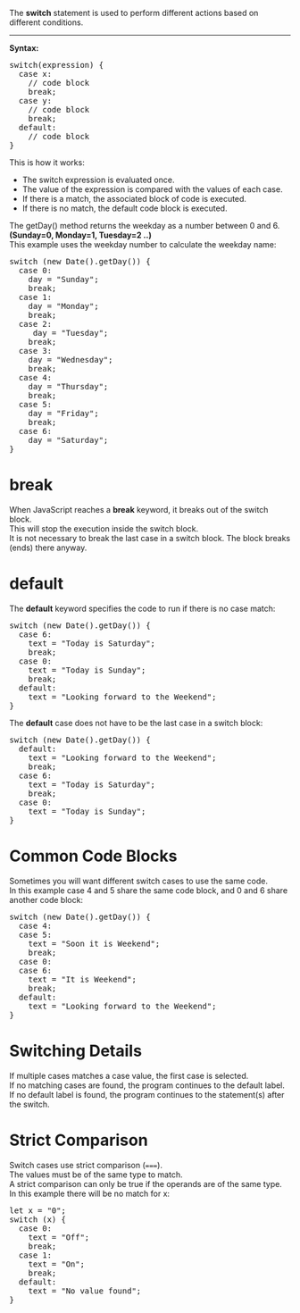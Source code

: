 The <b>switch</b> statement is used to perform different actions based on different conditions.
<hr>
<b>Syntax:</b>
<pre>
switch(expression) {
  case x:
    // code block
    break;
  case y:
    // code block
    break;
  default:
    // code block
}
</pre>
This is how it works:
<ul>
  <li>The switch expression is evaluated once.</li>
  <li>The value of the expression is compared with the values of each case.</li>
  <li>If there is a match, the associated block of code is executed.</li>
  <li>If there is no match, the default code block is executed.</li>
</ul>
The getDay() method returns the weekday as a number between 0 and 6.
<br>
<b>(Sunday=0, Monday=1, Tuesday=2 ..)</b>
<br>
This example uses the weekday number to calculate the weekday name:
<pre>
switch (new Date().getDay()) {
  case 0:
    day = "Sunday";
    break;
  case 1:
    day = "Monday";
    break;
  case 2:
     day = "Tuesday";
    break;
  case 3:
    day = "Wednesday";
    break;
  case 4:
    day = "Thursday";
    break;
  case 5:
    day = "Friday";
    break;
  case 6:
    day = "Saturday";
}
</pre>
<h1>break</h1>
When JavaScript reaches a <b>break</b> keyword, it breaks out of the switch block.
<br>
This will stop the execution inside the switch block.
<br>
It is not necessary to break the last case in a switch block. The block breaks (ends) there anyway.
<h1>default</h1>
The <b>default</b> keyword specifies the code to run if there is no case match:
<pre>
switch (new Date().getDay()) {
  case 6:
    text = "Today is Saturday";
    break;
  case 0:
    text = "Today is Sunday";
    break;
  default:
    text = "Looking forward to the Weekend";
}
</pre>
The <b>default</b> case does not have to be the last case in a switch block:
<pre>
switch (new Date().getDay()) {
  default:
    text = "Looking forward to the Weekend";
    break;
  case 6:
    text = "Today is Saturday";
    break;
  case 0:
    text = "Today is Sunday";
}
</pre>
<h1>Common Code Blocks</h1>
Sometimes you will want different switch cases to use the same code.
<br>
In this example case 4 and 5 share the same code block, and 0 and 6 share another code block:
<pre>
switch (new Date().getDay()) {
  case 4:
  case 5:
    text = "Soon it is Weekend";
    break;
  case 0:
  case 6:
    text = "It is Weekend";
    break;
  default:
    text = "Looking forward to the Weekend";
}
</pre>
<h1>Switching Details</h1>
If multiple cases matches a case value, the first case is selected.
<br>
If no matching cases are found, the program continues to the default label.
<br>
If no default label is found, the program continues to the statement(s) after the switch.
<h1>Strict Comparison</h1>
Switch cases use strict comparison (<code>===</code>).
<br>
The values must be of the same type to match.
<br>
A strict comparison can only be true if the operands are of the same type.
<br>
In this example there will be no match for x:
<pre>
let x = "0";
switch (x) {
  case 0:
    text = "Off";
    break;
  case 1:
    text = "On";
    break;
  default:
    text = "No value found";
}
</pre>
